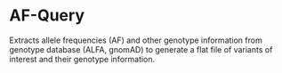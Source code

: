 # AF-Query
Extracts allele frequencies (AF) and other genotype information from genotype database (ALFA, gnomAD) to generate a flat file of variants of interest and their genotype information.
